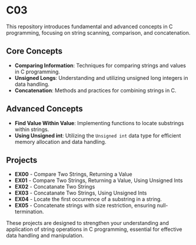 # C03

This repository introduces fundamental and advanced concepts in C programming, focusing on string scanning, comparison, and concatenation.

## Core Concepts

- **Comparing Information**: Techniques for comparing strings and values in C programming.
- **Unsigned Longs**: Understanding and utilizing unsigned long integers in data handling.
- **Concatenation**: Methods and practices for combining strings in C.

## Advanced Concepts

- **Find Value Within Value**: Implementing functions to locate substrings within strings.
- **Using Unsigned int**: Utilizing the `Unsigned int` data type for efficient memory allocation and data handling.

## Projects

- **EX00** - Compare Two Strings, Returning a Value
- **EX01** - Compare Two Strings, Returning a Value, Using Unsigned Ints
- **EX02** - Concatanate Two Strings
- **EX03** - Concatanate Two Strings, Using Unsigned Ints
- **EX04** - Locate the first occurrence of a substring in a string.
- **EX05** - Concatenate strings with size restriction, ensuring null-termination.

These projects are designed to strengthen your understanding and application of string operations in C programming, essential for effective data handling and manipulation.
